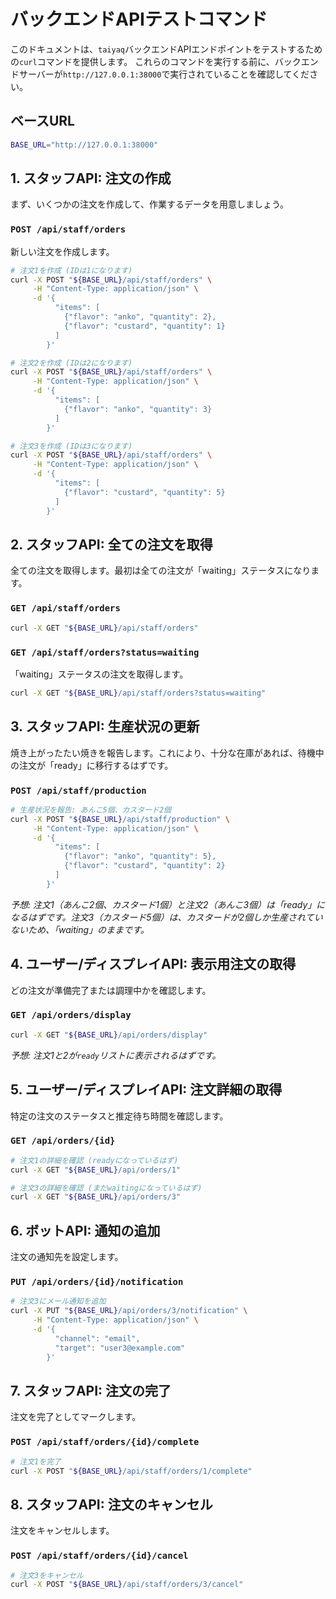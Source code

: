 # バックエンドAPIテストコマンド

このドキュメントは、`taiyaq`バックエンドAPIエンドポイントをテストするための`curl`コマンドを提供します。
これらのコマンドを実行する前に、バックエンドサーバーが`http://127.0.0.1:38000`で実行されていることを確認してください。

## ベースURL

```bash
BASE_URL="http://127.0.0.1:38000"
```

## 1. スタッフAPI: 注文の作成

まず、いくつかの注文を作成して、作業するデータを用意しましょう。

### `POST /api/staff/orders`

新しい注文を作成します。

```bash
# 注文1を作成 (IDは1になります)
curl -X POST "${BASE_URL}/api/staff/orders" \
     -H "Content-Type: application/json" \
     -d '{
          "items": [
            {"flavor": "anko", "quantity": 2},
            {"flavor": "custard", "quantity": 1}
          ]
        }'

# 注文2を作成 (IDは2になります)
curl -X POST "${BASE_URL}/api/staff/orders" \
     -H "Content-Type: application/json" \
     -d '{
          "items": [
            {"flavor": "anko", "quantity": 3}
          ]
        }'

# 注文3を作成 (IDは3になります)
curl -X POST "${BASE_URL}/api/staff/orders" \
     -H "Content-Type: application/json" \
     -d '{
          "items": [
            {"flavor": "custard", "quantity": 5}
          ]
        }'
```

## 2. スタッフAPI: 全ての注文を取得

全ての注文を取得します。最初は全ての注文が「waiting」ステータスになります。

### `GET /api/staff/orders`

```bash
curl -X GET "${BASE_URL}/api/staff/orders"
```

### `GET /api/staff/orders?status=waiting`

「waiting」ステータスの注文を取得します。

```bash
curl -X GET "${BASE_URL}/api/staff/orders?status=waiting"
```

## 3. スタッフAPI: 生産状況の更新

焼き上がったたい焼きを報告します。これにより、十分な在庫があれば、待機中の注文が「ready」に移行するはずです。

### `POST /api/staff/production`

```bash
# 生産状況を報告: あんこ5個、カスタード2個
curl -X POST "${BASE_URL}/api/staff/production" \
     -H "Content-Type: application/json" \
     -d '{
          "items": [
            {"flavor": "anko", "quantity": 5},
            {"flavor": "custard", "quantity": 2}
          ]
        }'
```

*予想: 注文1（あんこ2個、カスタード1個）と注文2（あんこ3個）は「ready」になるはずです。注文3（カスタード5個）は、カスタードが2個しか生産されていないため、「waiting」のままです。*

## 4. ユーザー/ディスプレイAPI: 表示用注文の取得

どの注文が準備完了または調理中かを確認します。

### `GET /api/orders/display`

```bash
curl -X GET "${BASE_URL}/api/orders/display"
```

*予想: 注文1と2が`ready`リストに表示されるはずです。*

## 5. ユーザー/ディスプレイAPI: 注文詳細の取得

特定の注文のステータスと推定待ち時間を確認します。

### `GET /api/orders/{id}`

```bash
# 注文1の詳細を確認 (readyになっているはず)
curl -X GET "${BASE_URL}/api/orders/1"

# 注文3の詳細を確認 (まだwaitingになっているはず)
curl -X GET "${BASE_URL}/api/orders/3"
```

## 6. ボットAPI: 通知の追加

注文の通知先を設定します。

### `PUT /api/orders/{id}/notification`

```bash
# 注文3にメール通知を追加
curl -X PUT "${BASE_URL}/api/orders/3/notification" \
     -H "Content-Type: application/json" \
     -d '{
          "channel": "email",
          "target": "user3@example.com"
        }'
```

## 7. スタッフAPI: 注文の完了

注文を完了としてマークします。

### `POST /api/staff/orders/{id}/complete`

```bash
# 注文1を完了
curl -X POST "${BASE_URL}/api/staff/orders/1/complete"
```

## 8. スタッフAPI: 注文のキャンセル

注文をキャンセルします。

### `POST /api/staff/orders/{id}/cancel`

```bash
# 注文3をキャンセル
curl -X POST "${BASE_URL}/api/staff/orders/3/cancel"
```
